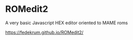# ROMedit2
 A very basic Javascript HEX editor oriented to MAME roms
 
https://fedekrum.github.io/ROMedit2/
